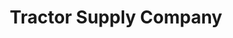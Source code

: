 ---
title: "Tractor Supply Company"
url: /wisconsin-rapids/tractor-supply-company/
shop: general
---